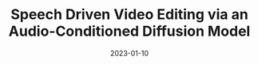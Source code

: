 ---
title: "Speech Driven Video Editing via an Audio-Conditioned Diffusion Model"
collection: publications
permalink: /publication/2023_Arxiv_DB
date: 2023-01-10
venue: 'Arxiv'
paperurl: 'https://arxiv.org/pdf/2301.04474'
link: 'https://danbigioi.github.io/DiffusionVideoEditing/'
github: 'https://github.com/DanBigioi/DiffusionVideoEditing'
citation: 'Bigioi, D., Basak, S., Jordan, H., McDonnell, R., & Corcoran, P. (2023). Speech Driven Video Editing via an Audio-Conditioned Diffusion Model. arXiv preprint arXiv:2301.04474.'
---